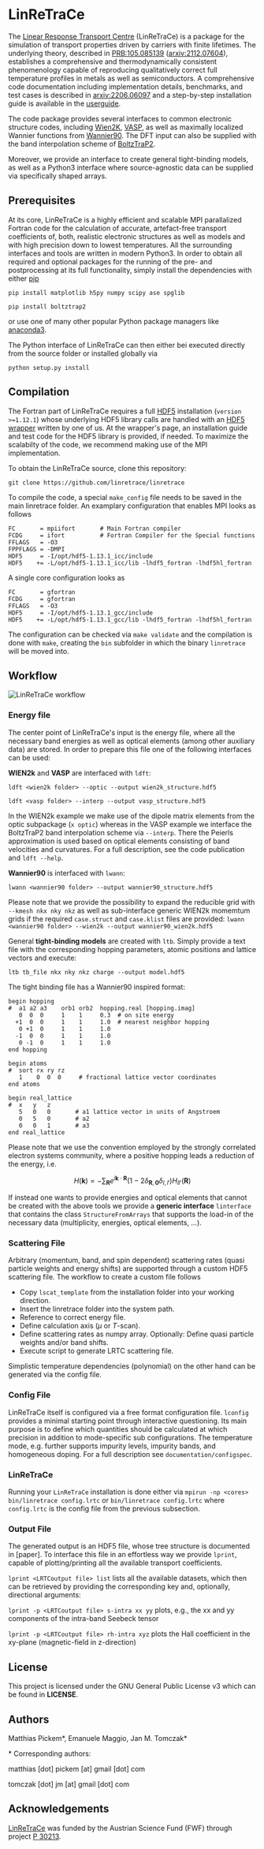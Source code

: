 # LinReTraCe
<!-- [<img src="https://github.com/LinReTraCe/LinReTraCe/blob/release/documentation/logo.png?raw=true" width="196" height="196">](https://sites.google.com/view/tomczak-group/projects/linretrace) -->

The [Linear Response Transport Centre](https://sites.google.com/view/tomczak-group/projects/linretrace) (LinReTraCe) is a package for the simulation of transport properties driven by carriers with finite lifetimes. The underlying theory, described in [PRB:105.085139](https://journals.aps.org/prb/abstract/10.1103/PhysRevB.105.085139) ([arxiv:2112.07604](https://arxiv.org/abs/2112.07604)), establishes a comprehensive and thermodynamically consistent phenomenology capable of reproducing qualitatively correct full temperature profiles in metals as well as semiconductors. A comprehensive code documentation including implementation details, benchmarks, and test cases is described in [arxiv:2206.06097](https://arxiv.org/abs/2206.06097)
and a step-by-step installation guide is available in the [userguide](https://github.com/LinReTraCe/LinReTraCe/blob/release/documentation/userguide.pdf).

The code package provides several interfaces to common electronic structure codes, including [Wien2K](http://susi.theochem.tuwien.ac.at), [VASP](https://vasp.at), as well as maximally localized Wannier functions from [Wannier90](http://www.wannier.org). The DFT input can also be supplied with the band interpolation scheme of [BoltzTraP2](https://gitlab.com/sousaw/BoltzTraP2).

Moreover, we provide an interface to create general tight-binding models, as well as a Python3 interface where source-agnostic data can be supplied via specifically shaped arrays.

## Prerequisites

At its core, LinReTraCe is a highly efficient and scalable MPI parallalized Fortran code for the calculation of accurate, artefact-free transport coefficients of, both, realistic electronic structures as well as models and with high precision down to lowest temperatures. All the surrounding interfaces and tools are written in modern Python3.
In order to obtain all required and optional packages for the running of the pre- and postprocessing at its full functionality, simply install the dependencies with either [pip](https://pypi.org/project/pip/)

`pip install matplotlib h5py numpy scipy ase spglib`

`pip install boltztrap2`

or use one of many other popular Python package managers like [anaconda3](https://www.anaconda.com).

The Python interface of LinReTraCe can then either bei executed directly from the source folder or installed globally via

`python setup.py install`

## Compilation

The Fortran part of LinReTraCe requires a full [HDF5](https://www.hdfgroup.org/solutions/hdf5/) installation (`version >=1.12.1`) whose underlying HDF5 library calls are handled with an [HDF5 wrapper](https://github.com/linretrace/hdf5_wrapper) written by one of us. At the wrapper's page, an installation guide and test code for the HDF5 library is provided, if needed. To maximize the scalabilty of the code, we recommend making use of the MPI implementation.

To obtain the LinReTraCe source, clone this repository:

`git clone https://github.com/linretrace/linretrace`

To compile the code, a special `make_config` file needs to be saved in the main linretrace folder. An examplary configuration that enables MPI looks as follows
```
FC       = mpiifort       # Main Fortran compiler
FCDG     = ifort          # Fortran Compiler for the Special functions
FFLAGS   = -O3
FPPFLAGS = -DMPI
HDF5     = -I/opt/hdf5-1.13.1_icc/include
HDF5    += -L/opt/hdf5-1.13.1_icc/lib -lhdf5_fortran -lhdf5hl_fortran
```
A single core configuration looks as
```
FC       = gfortran
FCDG     = gfortran
FFLAGS   = -O3
HDF5     = -I/opt/hdf5-1.13.1_gcc/include
HDF5    += -L/opt/hdf5-1.13.1_gcc/lib -lhdf5_fortran -lhdf5hl_fortran
```
The configuration can be checked via `make validate` and the compilation is done with `make`, creating the `bin` subfolder in which the binary `linretrace` will be moved into.

## Workflow
![LinReTraCe workflow](https://github.com/LinReTraCe/LinReTraCe/blob/release/documentation/flowchart.png?raw=true "LinReTraCe workflow")

### Energy file
The center point of LinReTraCe's input is the energy file, where all the necessary band energies as well as optical elements (among other auxiliary data) are stored. In order to prepare this file one of the following interfaces can be used:

**WIEN2k** and **VASP** are interfaced with `ldft`:

`ldft <wien2k folder> --optic --output wien2k_structure.hdf5`

`ldft <vasp folder> --interp --output vasp_structure.hdf5`

In the WIEN2k example we make use of the dipole matrix elements from the optic subpackage (`x optic`) whereas in the VASP example we interface the BoltzTraP2 band interpolation scheme via `--interp`. There the Peierls approximation is used based on optical elements consisting of band velocities and curvatures. For a full description, see the code publication and `ldft --help`.

**Wannier90** is interfaced with `lwann`:

`lwann <wannier90 folder> --output wannier90_structure.hdf5`

Please note that we provide the possibility to expand the reducible grid with `--kmesh nkx nky nkz` as well as sub-interface generic WIEN2k momemtum grids if the required `case.struct` and `case.klist` files are provided:
`lwann <wannier90 folder> --wien2k --output wannier90_wien2k.hdf5`

General **tight-binding models** are created with `ltb`. Simply provide a text file with the corresponding hopping parameters, atomic positions and lattice vectors and execute:

`ltb tb_file nkx nky nkz charge --output model.hdf5`

The tight binding file has a Wannier90 inspired format:
```
begin hopping
#  a1 a2 a3    orb1 orb2  hopping.real [hopping.imag]
   0  0  0     1    1     0.3  # on site energy
  +1  0  0     1    1     1.0  # nearest neighbor hopping
   0 +1  0     1    1     1.0
  -1  0  0     1    1     1.0
   0 -1  0     1    1     1.0
end hopping

begin atoms
#  sort rx ry rz
   1    0  0  0     # fractional lattice vector coordinates
end atoms

begin real_lattice
#  x   y   z
   5   0   0       # a1 lattice vector in units of Angstroem
   0   5   0       # a2
   0   0   1       # a3
end real_lattice
```
Please note that we use the convention employed by the strongly correlated electron systems community, where a positive hopping leads a reduction of the energy, i.e.

$$ H(\mathbf{k}) = -\sum_\mathbf{R} e^{i\mathbf{k}\cdot\mathbf{R}} (1-2\delta_{\mathbf{R},\mathbf{0}}\delta_{l,l'}) H_{ll'}(\mathbf{R}) $$

If instead one wants to provide energies and optical elements that cannot be created with the above tools we provide a **generic interface** `linterface` that contains the class `StructureFromArrays` that supports the load-in of the necessary data (multiplicity, energies, optical elements, ...).

### Scattering File
Arbitrary (momentum, band, and spin dependent) scattering rates (quasi particle weights and energy shifts) are supported through a custom HDF5 scattering file. The workflow to create a custom file follows
- Copy `lscat_template` from the installation folder into your working direction.
- Insert the linretrace folder into the system path.
- Reference to correct energy file.
- Define calculation axis ($\mu$ or $T$-scan).
- Define scattering rates as numpy array.
Optionally: Define quasi particle weights and/or band shifts.
- Execute script to generate LRTC scattering file.

Simplistic temperature dependencies (polynomial) on the other hand can be generated via the config file.
### Config File
LinReTraCe itself is configured via a free format configuration file. `lconfig` provides a minimal starting point through interactive questioning. Its main purpose is to define which quantities should be calculated at which precision in addition to mode-specific sub configurations. The temperature mode, e.g. further supports impurity levels, impurity bands, and homogeneous doping. For a full description see `documentation/configspec`.
### LinReTraCe
Running your `LinReTraCe` installation is done either via
`mpirun -np <cores> bin/linretrace config.lrtc`
or
`bin/linretrace config.lrtc`
where `config.lrtc` is the config file from the previous subsection.

### Output File
The generated output is an HDF5 file, whose tree structure is documented in [paper]. To interface this file in an effortless way we provide `lprint`, capable of plotting/printing all the available transport coefficients.

`lprint <LRTCoutput file> list`
lists all the available datasets, which then can be retrieved by providing the corresponding key and, optionally, directional arguments:

`lprint -p <LRTCoutput file> s-intra xx yy`
plots, e.g., the xx and yy components of the intra-band Seebeck tensor

`lprint -p <LRTCoutput file> rh-intra xyz`
plots the Hall coefficient in the xy-plane (magnetic-field in z-direction)
## License
This project is licensed under the GNU General Public License v3 which can be found in **LICENSE**.


## Authors
Matthias Pickem\*, Emanuele Maggio, Jan M. Tomczak\*

\* Corresponding authors:

matthias [dot] pickem [at] gmail [dot] com

tomczak [dot] jm [at] gmail [dot] com

## Acknowledgements
[LinReTraCe](https://sites.google.com/view/tomczak-group/projects/linretrace) was funded by the Austrian Science Fund (FWF) through project [P 30213](https://pf.fwf.ac.at/de/wissenschaft-konkret/project-finder/40827).
